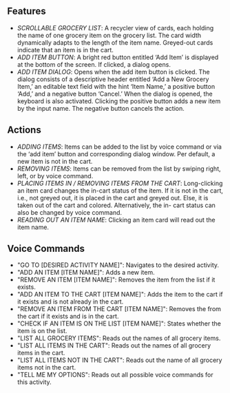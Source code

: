 ## Features
- *SCROLLABLE GROCERY LIST*: A recycler view of cards, each holding the name of one grocery
item on the grocery list. The card width dynamically adapts to the length of the item
name. Greyed-out cards indicate that an item is in the cart.
- *ADD ITEM BUTTON*: A bright red button entitled ‘Add Item’ is displayed at the bottom of
the screen. If clicked, a dialog opens.
- *ADD ITEM DIALOG*: Opens when the add item button is clicked. The dialog consists of a
descriptive header entitled ‘Add a New Grocery Item,’ an editable text field with the hint
‘Item Name,’ a positive button ‘Add,’ and a negative button ‘Cancel.’ When the dialog is
opened, the keyboard is also activated. Clicking the positive button adds a new item by
the input name. The negative button cancels the action.

## Actions
- *ADDING ITEMS*: Items can be added to the list by voice command or via the ‘add item’
button and corresponding dialog window. Per default, a new item is not in the cart.
- *REMOVING ITEMS*: Items can be removed from the list by swiping right, left, or by voice
command.
- *PLACING ITEMS IN / REMOVING ITEMS FROM THE CART*: Long-clicking an item card changes the
in-cart status of the item. If it is not in the cart, i.e., not greyed out, it is placed in the
cart and greyed out. Else, it is taken out of the cart and colored. Alternatively, the in-
cart status can also be changed by voice command.
- *READING OUT AN ITEM NAME*: Clicking an item card will read out the item name.

## Voice Commands
- "GO TO [DESIRED ACTIVITY NAME]": Navigates to the desired activity.
- "ADD AN ITEM [ITEM NAME]": Adds a new item.
- "REMOVE AN ITEM [ITEM NAME]": Removes the item from the list if it exists.
- "ADD AN ITEM TO THE CART [ITEM NAME]": Adds the item to the cart if it exists and is not
already in the cart.
- "REMOVE AN ITEM FROM THE CART [ITEM NAME]": Removes the from the cart if it exists and
is in the cart.
- "CHECK IF AN ITEM IS ON THE LIST [ITEM NAME]": States whether the item is on the list.
- "LIST ALL GROCERY ITEMS": Reads out the names of all grocery items.
- "LIST ALL ITEMS IN THE CART": Reads out the names of all grocery items in the cart.
- "LIST ALL ITEMS NOT IN THE CART": Reads out the name of all grocery items not in the cart.
- "TELL ME MY OPTIONS": Reads out all possible voice commands for this activity.